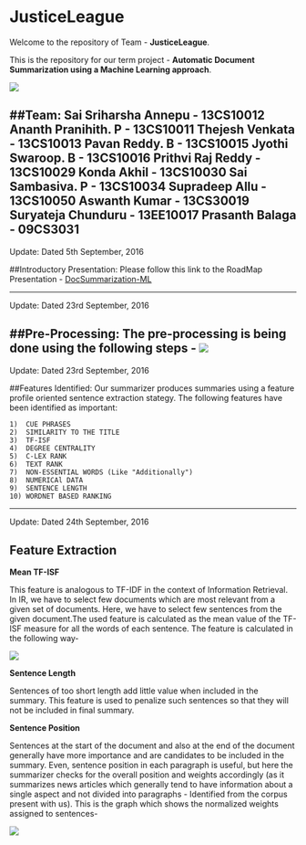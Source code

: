 # JusticeLeague
Welcome to the repository of Team - **JusticeLeague**.

This is the repository for our term project - **Automatic Document Summarization using a Machine Learning approach**.

![](http://media.comicbook.com/2016/07/justice-league-logo-191887.jpg)

##Team:
    Sai Sriharsha Annepu  -  13CS10012
    Ananth Pranihith. P   -  13CS10011
    Thejesh Venkata       -  13CS10013
    Pavan Reddy. B        -  13CS10015
    Jyothi Swaroop. B     -  13CS10016
    Prithvi Raj Reddy     -  13CS10029
    Konda Akhil           -  13CS10030
    Sai Sambasiva. P      -  13CS10034
    Supradeep Allu        -  13CS10050
    Aswanth Kumar         -  13CS30019
    Suryateja Chunduru    -  13EE10017
    Prasanth Balaga       -  09CS3031    
---------------------------------------------------------------------------------------------
Update: Dated 5th September, 2016

##Introductory Presentation:
 Please follow this link to the RoadMap Presentation - [DocSummarization-ML](https://github.com/cs60050/JusticeLeague/blob/master/DocSummarization-ML.pdf)
 
---------------------------------------------------------------------------------------------
Update: Dated 23rd September, 2016

##Pre-Processing:
 The pre-processing is being done using the following steps -
 ![](http://cse.iitkgp.ac.in/~annepuss/ML/Pre-Processing.png)
---------------------------------------------------------------------------------------------
Update: Dated 23rd September, 2016

##Features Identified:
 Our summarizer produces summaries using a feature profile oriented sentence extraction stategy. The following features have been identified as important:
 
    1)  CUE PHRASES
    2)  SIMILARITY TO THE TITLE
    3)  TF-ISF
    4)  DEGREE CENTRALITY
    5)  C-LEX RANK
    6)  TEXT RANK
    7)  NON-ESSENTIAL WORDS (Like "Additionally")
    8)  NUMERICAl DATA
    9)  SENTENCE LENGTH
    10) WORDNET BASED RANKING

----------------------------------------------------------------------------------------------
Update: Dated 24th September, 2016

## Feature Extraction
  **Mean TF-ISF** 
  
  This feature is analogous to TF-IDF in the context of Information Retrieval. In IR, we have to select few documents which are most relevant from a given set of documents. Here, we have to select few sentences from the given document.The used feature is calculated as the mean value of the TF-ISF measure for all the words of each sentence. The feature is calculated in the following way-
  
  ![](http://cse.iitkgp.ac.in/~annepuss/ML/TF-ISF.png)  
  
  **Sentence Length** 
  
  Sentences of too short length add little value when included in the summary. This feature is used to penalize such sentences so that they will not be included in final summary.

  **Sentence Position** 
  
  Sentences at the start of the document and also at the end of the document generally have more importance and are candidates to be included in the summary. Even, sentence position in each paragraph is useful, but here the summarizer checks for the overall position and weights accordingly (as it summarizes news articles which generally tend to have information about a single aspect and not divided into paragraphs - Identified from the corpus present with us). This is the graph which shows the normalized weights assigned to sentences-
  
  ![](http://cse.iitkgp.ac.in/~annepuss/ML/SentencePosition.png)

